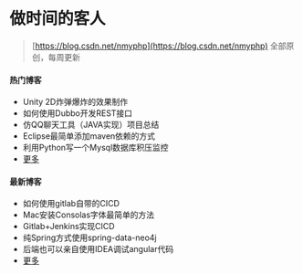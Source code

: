 # 做时间的客人
> [https://blog.csdn.net/nmyphp](https://blog.csdn.net/nmyphp)
> 全部原创，每周更新

#### 热门博客
- Unity 2D炸弹爆炸的效果制作
- 如何使用Dubbo开发REST接口
- 仿QQ聊天工具（JAVA实现）项目总结
- Eclipse最简单添加maven依赖的方式
- 利用Python写一个Mysql数据库积压监控
- [更多](https://blog.csdn.net/nmyphp)

#### 最新博客
- 如何使用gitlab自带的CICD
- Mac安装Consolas字体最简单的方法
- Gitlab+Jenkins实现CICD
- 纯Spring方式使用spring-data-neo4j
- 后端也可以亲自使用IDEA调试angular代码
- [更多](https://blog.csdn.net/nmyphp)
